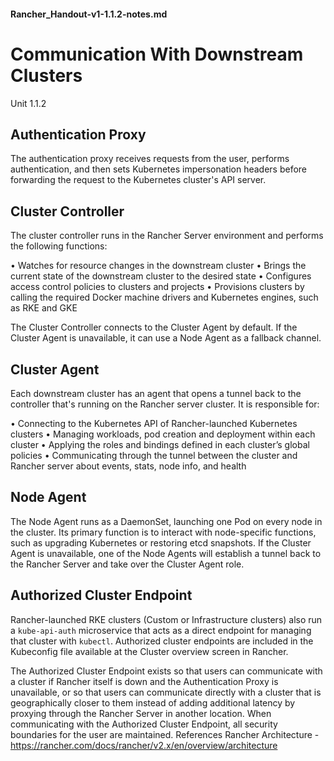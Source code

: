 #### Rancher_Handout-v1-1.1.2-notes.md
# Communication With Downstream Clusters
Unit 1.1.2


## Authentication Proxy
The authentication proxy receives requests from the user, performs authentication, and then sets Kubernetes impersonation headers before forwarding the request to the Kubernetes cluster's API server.

## Cluster Controller
The cluster controller runs in the Rancher Server environment and performs the following functions:

• Watches for resource changes in the downstream cluster
• Brings the current state of the downstream cluster to the desired state
• Configures access control policies to clusters and projects
• Provisions clusters by calling the required Docker machine drivers and Kubernetes engines, such as RKE and GKE

The Cluster Controller connects to the Cluster Agent by default. If the Cluster Agent is unavailable, it can use a Node Agent as a fallback channel.

## Cluster Agent
Each downstream cluster has an agent that opens a tunnel back to the controller that's running on the Rancher server cluster. It is responsible for:

• Connecting to the Kubernetes API of Rancher-launched Kubernetes clusters
• Managing workloads, pod creation and deployment within each cluster
• Applying the roles and bindings defined in each cluster’s global policies
• Communicating through the tunnel between the cluster and Rancher server about events, stats, node info, and health

## Node Agent
The Node Agent runs as a DaemonSet, launching one Pod on every node in the cluster. 
   Its primary function is to interact with node-specific functions, such as upgrading Kubernetes or restoring etcd snapshots.
If the Cluster Agent is unavailable, one of the Node Agents will establish a tunnel back to the Rancher Server and take over the Cluster Agent role.


## Authorized Cluster Endpoint
Rancher-launched RKE clusters (Custom or Infrastructure clusters) also run a `kube-api-auth` microservice that acts as a direct endpoint for managing that cluster with `kubectl`.
Authorized cluster endpoints are included in the Kubeconfig file available at the Cluster overview screen in Rancher.

The Authorized Cluster Endpoint exists so that users can communicate with a cluster if Rancher itself is down and the Authentication Proxy is unavailable, or so that users can communicate directly with a cluster that is geographically closer to them instead of adding additional latency by proxying through the Rancher Server in another location.
When communicating with the Authorized Cluster Endpoint, all security boundaries for the user are maintained.
References
Rancher Architecture - https://rancher.com/docs/rancher/v2.x/en/overview/architecture
